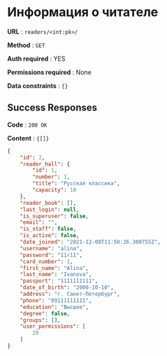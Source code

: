 # Информация о читателе

**URL** : `readers/<int:pk>/`

**Method** : `GET`

**Auth required** : YES

**Permissions required** : None

**Data constraints** : `{}`

## Success Responses

**Code** : `200 OK`

**Content** : `{[]}`

```json
{
    "id": 2,
    "reader_hall": {
        "id": 1,
        "number": 1,
        "title": "Русская классика",
        "capacity": 10
    },
    "reader_book": [],
    "last_login": null,
    "is_superuser": false,
    "email": "",
    "is_staff": false,
    "is_active": false,
    "date_joined": "2021-12-08T11:50:26.300755Z",
    "username": "alina",
    "password": "11r11",
    "card_number": 1,
    "first_name": "Alina",
    "last_name": "Ivanova",
    "passport": "1111111111",
    "date_of_birth": "2000-10-10",
    "address": "г. Санкт-Петербург",
    "phone": "89111111111",
    "education": "Высшее",
    "degree": false,
    "groups": [],
    "user_permissions": [
        20
    ]
}
```

